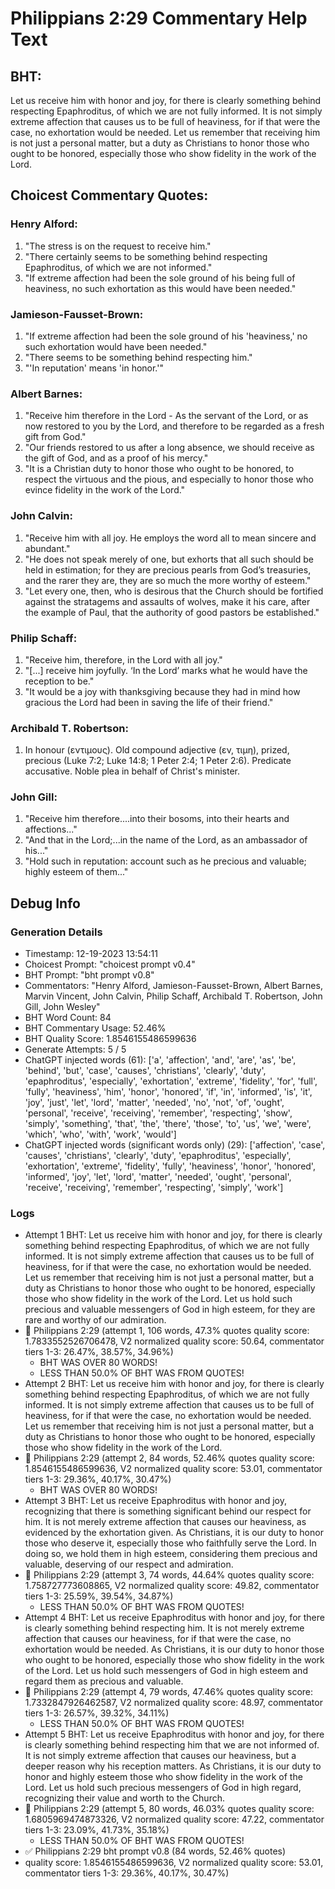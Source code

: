 # Philippians 2:29 Commentary Help Text

## BHT:
Let us receive him with honor and joy, for there is clearly something behind respecting Epaphroditus, of which we are not fully informed. It is not simply extreme affection that causes us to be full of heaviness, for if that were the case, no exhortation would be needed. Let us remember that receiving him is not just a personal matter, but a duty as Christians to honor those who ought to be honored, especially those who show fidelity in the work of the Lord.

## Choicest Commentary Quotes:
### Henry Alford:
1. "The stress is on the request to receive him."
2. "There certainly seems to be something behind respecting Epaphroditus, of which we are not informed."
3. "If extreme affection had been the sole ground of his being full of heaviness, no such exhortation as this would have been needed."

### Jamieson-Fausset-Brown:
1. "If extreme affection had been the sole ground of his 'heaviness,' no such exhortation would have been needed." 
2. "There seems to be something behind respecting him." 
3. "'In reputation' means 'in honor.'"

### Albert Barnes:
1. "Receive him therefore in the Lord - As the servant of the Lord, or as now restored to you by the Lord, and therefore to be regarded as a fresh gift from God." 
2. "Our friends restored to us after a long absence, we should receive as the gift of God, and as a proof of his mercy."
3. "It is a Christian duty to honor those who ought to be honored, to respect the virtuous and the pious, and especially to honor those who evince fidelity in the work of the Lord."

### John Calvin:
1. "Receive him with all joy. He employs the word all to mean sincere and abundant."
2. "He does not speak merely of one, but exhorts that all such should be held in estimation; for they are precious pearls from God’s treasuries, and the rarer they are, they are so much the more worthy of esteem."
3. "Let every one, then, who is desirous that the Church should be fortified against the stratagems and assaults of wolves, make it his care, after the example of Paul, that the authority of good pastors be established."

### Philip Schaff:
1. "Receive him, therefore, in the Lord with all joy."
2. "[...] receive him joyfully. ‘In the Lord’ marks what he would have the reception to be."
3. "It would be a joy with thanksgiving because they had in mind how gracious the Lord had been in saving the life of their friend."

### Archibald T. Robertson:
1.  In honour (εντιμους). Old compound adjective (εν, τιμη), prized, precious (Luke 7:2; Luke 14:8; 1 Peter 2:4; 1 Peter 2:6). Predicate accusative. Noble plea in behalf of Christ's minister. 


### John Gill:
1. "Receive him therefore....into their bosoms, into their hearts and affections..."
2. "And that in the Lord;...in the name of the Lord, as an ambassador of his..."
3. "Hold such in reputation: account such as he precious and valuable; highly esteem of them..."


## Debug Info
### Generation Details
- Timestamp: 12-19-2023 13:54:11
- Choicest Prompt: "choicest prompt v0.4"
- BHT Prompt: "bht prompt v0.8"
- Commentators: "Henry Alford, Jamieson-Fausset-Brown, Albert Barnes, Marvin Vincent, John Calvin, Philip Schaff, Archibald T. Robertson, John Gill, John Wesley"
- BHT Word Count: 84
- BHT Commentary Usage: 52.46%
- BHT Quality Score: 1.8546155486599636
- Generate Attempts: 5 / 5
- ChatGPT injected words (61):
	['a', 'affection', 'and', 'are', 'as', 'be', 'behind', 'but', 'case', 'causes', 'christians', 'clearly', 'duty', 'epaphroditus', 'especially', 'exhortation', 'extreme', 'fidelity', 'for', 'full', 'fully', 'heaviness', 'him', 'honor', 'honored', 'if', 'in', 'informed', 'is', 'it', 'joy', 'just', 'let', 'lord', 'matter', 'needed', 'no', 'not', 'of', 'ought', 'personal', 'receive', 'receiving', 'remember', 'respecting', 'show', 'simply', 'something', 'that', 'the', 'there', 'those', 'to', 'us', 'we', 'were', 'which', 'who', 'with', 'work', 'would']
- ChatGPT injected words (significant words only) (29):
	['affection', 'case', 'causes', 'christians', 'clearly', 'duty', 'epaphroditus', 'especially', 'exhortation', 'extreme', 'fidelity', 'fully', 'heaviness', 'honor', 'honored', 'informed', 'joy', 'let', 'lord', 'matter', 'needed', 'ought', 'personal', 'receive', 'receiving', 'remember', 'respecting', 'simply', 'work']

### Logs
- Attempt 1 BHT: Let us receive him with honor and joy, for there is clearly something behind respecting Epaphroditus, of which we are not fully informed. It is not simply extreme affection that causes us to be full of heaviness, for if that were the case, no exhortation would be needed. Let us remember that receiving him is not just a personal matter, but a duty as Christians to honor those who ought to be honored, especially those who show fidelity in the work of the Lord. Let us hold such precious and valuable messengers of God in high esteem, for they are rare and worthy of our admiration.
- 🔄 Philippians 2:29 (attempt 1, 106 words, 47.3% quotes quality score: 1.7833552526706478, V2 normalized quality score: 50.64, commentator tiers 1-3: 26.47%, 38.57%, 34.96%) 
	- BHT WAS OVER 80 WORDS! 
	- LESS THAN 50.0% OF BHT WAS FROM QUOTES!
- Attempt 2 BHT: Let us receive him with honor and joy, for there is clearly something behind respecting Epaphroditus, of which we are not fully informed. It is not simply extreme affection that causes us to be full of heaviness, for if that were the case, no exhortation would be needed. Let us remember that receiving him is not just a personal matter, but a duty as Christians to honor those who ought to be honored, especially those who show fidelity in the work of the Lord.
- 🔄 Philippians 2:29 (attempt 2, 84 words, 52.46% quotes quality score: 1.8546155486599636, V2 normalized quality score: 53.01, commentator tiers 1-3: 29.36%, 40.17%, 30.47%) 
	- BHT WAS OVER 80 WORDS!
- Attempt 3 BHT: Let us receive Epaphroditus with honor and joy, recognizing that there is something significant behind our respect for him. It is not merely extreme affection that causes our heaviness, as evidenced by the exhortation given. As Christians, it is our duty to honor those who deserve it, especially those who faithfully serve the Lord. In doing so, we hold them in high esteem, considering them precious and valuable, deserving of our respect and admiration.
- 🔄 Philippians 2:29 (attempt 3, 74 words, 44.64% quotes quality score: 1.758727773608865, V2 normalized quality score: 49.82, commentator tiers 1-3: 25.59%, 39.54%, 34.87%) 
	- LESS THAN 50.0% OF BHT WAS FROM QUOTES!
- Attempt 4 BHT: Let us receive Epaphroditus with honor and joy, for there is clearly something behind respecting him. It is not merely extreme affection that causes our heaviness, for if that were the case, no exhortation would be needed. As Christians, it is our duty to honor those who ought to be honored, especially those who show fidelity in the work of the Lord. Let us hold such messengers of God in high esteem and regard them as precious and valuable.
- 🔄 Philippians 2:29 (attempt 4, 79 words, 47.46% quotes quality score: 1.7332847926462587, V2 normalized quality score: 48.97, commentator tiers 1-3: 26.57%, 39.32%, 34.11%) 
	- LESS THAN 50.0% OF BHT WAS FROM QUOTES!
- Attempt 5 BHT: Let us receive Epaphroditus with honor and joy, for there is clearly something behind respecting him that we are not informed of. It is not simply extreme affection that causes our heaviness, but a deeper reason why his reception matters. As Christians, it is our duty to honor and highly esteem those who show fidelity in the work of the Lord. Let us hold such precious messengers of God in high regard, recognizing their value and worth to the Church.
- 🔄 Philippians 2:29 (attempt 5, 80 words, 46.03% quotes quality score: 1.6805969474873326, V2 normalized quality score: 47.22, commentator tiers 1-3: 23.09%, 41.73%, 35.18%) 
	- LESS THAN 50.0% OF BHT WAS FROM QUOTES!
- ✅ Philippians 2:29 bht prompt v0.8 (84 words, 52.46% quotes)
- quality score: 1.8546155486599636, V2 normalized quality score: 53.01, commentator tiers 1-3: 29.36%, 40.17%, 30.47%)